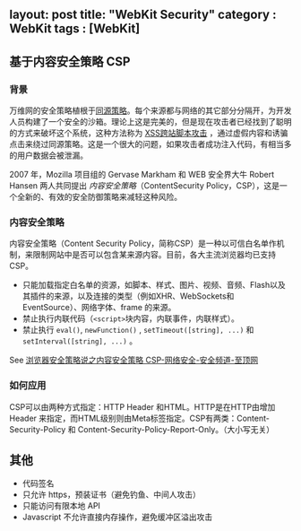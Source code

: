 layout: post
title: "WebKit Security"
category : WebKit
tags : [WebKit]
---

## 基于内容安全策略 CSP

### 背景

万维网的安全策略植根于[同源策略](http://en.wikipedia.org/wiki/Same_origin_policy)。每个来源都与网络的其它部分分隔开，为开发人员构建了一个安全的沙箱。理论上这是完美的，但是现在攻击者已经找到了聪明的方式来破坏这个系统，这种方法称为 [XSS跨站脚本攻击](http://en.wikipedia.org/wiki/Cross-site_scripting) ，通过虚假内容和诱骗点击来绕过同源策略。这是一个很大的问题，如果攻击者成功注入代码，有相当多的用户数据会被泄漏。

2007 年，Mozilla 项目组的 Gervase Markham 和 WEB 安全界大牛 Robert Hansen 两人共同提出 _内容安全策略_（ContentSecurity Policy，CSP），这是一个全新的、有效的安全防御策略来减轻这种风险。

### 内容安全策略

内容安全策略（Content Security Policy，简称CSP）是一种以可信白名单作机制，来限制网站中是否可以包含某来源内容。目前，各大主流浏览器均已支持 CSP。

- 只能加载指定白名单的资源，如脚本、样式、图片、视频、音频、Flash以及其插件的来源，以及连接的类型（例如XHR、WebSockets和EventSource）、网络字体、frame 的来源。
- 禁止执行内联代码（`<script>`块内容，内联事件，内联样式）。
- 禁止执行 `eval()`, `newFunction()` , `setTimeout([string], ...)` 和 `setInterval([string], ...)` 。

See [浏览器安全策略说之内容安全策略 CSP-网络安全-安全频道-至顶网](http://security.zdnet.com.cn/security_zone/2014/0418/3017798.shtml)

### 如何应用

CSP可以由两种方式指定：HTTP Header 和HTML。HTTP是在HTTP由增加 Header 来指定，而HTML级别则由Meta标签指定。CSP有两类：Content-Security-Policy 和 Content-Security-Policy-Report-Only。（大小写无关）

## 其他

- 代码签名
- 只允许 https，预装证书（避免钓鱼、中间人攻击）
- 只能访问有限本地 API
- Javascript 不允许直接内存操作，避免缓冲区溢出攻击